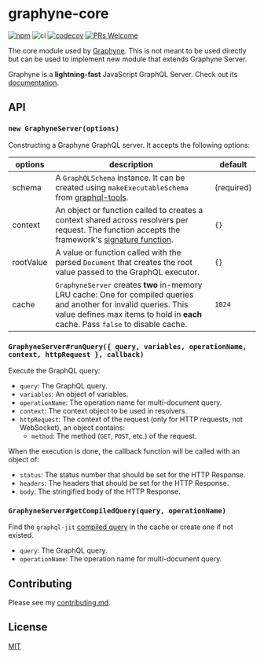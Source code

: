 # graphyne-core

[![npm](https://badgen.net/npm/v/graphyne-core)](https://www.npmjs.com/package/graphyne-core)
![ci](https://github.com/hoangvvo/graphyne/workflows/Test%20and%20coverage/badge.svg)
[![codecov](https://codecov.io/gh/hoangvvo/graphyne/branch/master/graph/badge.svg)](https://codecov.io/gh/hoangvvo/graphyne)
[![PRs Welcome](https://badgen.net/badge/PRs/welcome/ff5252)](/CONTRIBUTING.md)

The core module used by [Graphyne](https://www.npmjs.com/package/graphyne-server). This is not meant to be used directly but can be used to implement new module that extends Graphyne Server.

Graphyne is a **lightning-fast** JavaScript GraphQL Server. Check out its [documentation](/).

## API

### `new GraphyneServer(options)`

Constructing a Graphyne GraphQL server. It accepts the following options:

| options | description | default |
|---------|-------------|---------|
| schema | A `GraphQLSchema` instance. It can be created using `makeExecutableSchema` from [graphql-tools](https://github.com/apollographql/graphql-tools). | (required) |
| context | An object or function called to creates a context shared across resolvers per request. The function accepts the framework's [signature function](#framework-specific-integration). | `{}` |
| rootValue | A value or function called with the parsed `Document` that creates the root value passed to the GraphQL executor. | `{}` |
| cache | `GraphyneServer` creates **two** in-memory LRU cache: One for compiled queries and another for invalid queries. This value defines max items to hold in **each** cache. Pass `false` to disable cache. | `1024` |

### `GraphyneServer#runQuery({ query, variables, operationName, context, httpRequest }, callback)`

Execute the GraphQL query:

- `query`: The GraphQL query.
- `variables`: An object of variables.
- `operationName`: The operation name for multi-document query.
- `context`: The context object to be used in resolvers.
- `httpRequest`: The context of the request (only for HTTP requests, not WebSocket), an object contains:
  - `method`: The method (`GET`, `POST`, etc.) of the request.

When the execution is done, the callback function will be called with an object of:

- `status`: The status number that should be set for the HTTP Response.
- `headers`: The headers that should be set for the HTTP Response.
- `body`: The stringified body of the HTTP Response.

### `GraphyneServer#getCompiledQuery(query, operationName)`

Find the `graphql-jit` [compiled query](https://github.com/zalando-incubator/graphql-jit#compiledquery--compilequeryschema-document-operationname-compileroptions) in the cache or create one if not existed.

- `query`: The GraphQL query.
- `operationName`: The operation name for multi-document query.

## Contributing

Please see my [contributing.md](/CONTRIBUTING.md).

## License

[MIT](/LICENSE)
